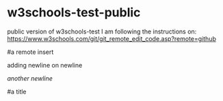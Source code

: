 # w3schools-test-public
public version of w3schools-test
I am following the instructions on:
https://www.w3schools.com/git/git_remote_edit_code.asp?remote=github

#a remote insert

adding newline on newline

*another newline*

#a title
